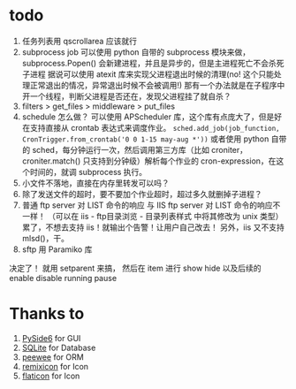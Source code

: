 # todo
1. 任务列表用 qscrollarea 应该就行
2. subprocess job 可以使用 python 自带的 subprocess 模块来做， subprocess.Popen() 会新建进程，并且是异步的，但是主进程死亡不会杀死子进程
   据说可以使用 atexit 库来实现父进程退出时候的清理(no! 这个只能处理正常退出的情况，异常退出时候不会被调用!)
   那有一个办法就是在子程序中开一个线程，判断父进程是否还在，发现父进程挂了就自杀？
3. filters > get_files > middleware > put_files
4. schedule 怎么做？
   可以使用 APScheduler 库，这个库有点庞大了，但是好在支持直接从 crontab 表达式来调度作业。
   `sched.add_job(job_function, CronTrigger.from_crontab('0 0 1-15 may-aug *'))`
   或者使用 python 自带的 sched，每分钟运行一次，然后调用第三方库（比如 croniter，croniter.match() 只支持到分钟级）解析每个作业的 cron-expression，在这个时间的，就调 subprocess 执行。
5. 小文件不落地，直接在内存里转发可以吗？
6. 除了发送文件的超时，要不要加个作业超时，超过多久就删掉子进程？
7. 普通 ftp server 对 LIST 命令的响应 与 IIS ftp server 对 LIST 命令的响应不一样！
   （可以在 iis - ftp目录浏览 - 目录列表样式 中将其修改为 unix 类型）
   累了，不想去支持 iis！就输出个告警！让用户自己改去！
   另外，iis 又不支持 mlsd()，干。
8. sftp 用 Paramiko 库

决定了！
就用 setparent 来搞，
然后在 item 进行 show hide 以及后续的 enable disable running pause



# Thanks to
1. [PySide6](https://pypi.org/project/PySide6/) for GUI
2. [SQLite](https://www.sqlite.org/index.html) for Database
3. [peewee](https://github.com/coleifer/peewee) for ORM
4. [remixicon](https://remixicon.com/) for Icon
4. [flaticon](https://www.flaticon.com/icon-fonts-most-downloaded/2?weight=bold&corner=rounded&type=uicon) for Icon
